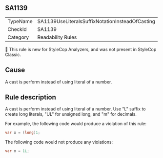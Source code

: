 ## SA1139

<table>
<tr>
  <td>TypeName</td>
  <td>SA1139UseLiteralsSuffixNotationInsteadOfCasting</td>
</tr>
<tr>
  <td>CheckId</td>
  <td>SA1139</td>
</tr>
<tr>
  <td>Category</td>
  <td>Readability Rules</td>
</tr>
</table>

:memo: This rule is new for StyleCop Analyzers, and was not present in StyleCop Classic.

## Cause

A cast is perform instead of using literal of a number. 

## Rule description

A cast is perform instead of using literal of a number. Use "L" suffix to create long literals, "UL" for unsigned long, and "m" for decimals.

For example, the following code would produce a violation of this rule:

```csharp
var x = (long)1;
```

The following code would not produce any violations:

```csharp
var x = 1L;
```